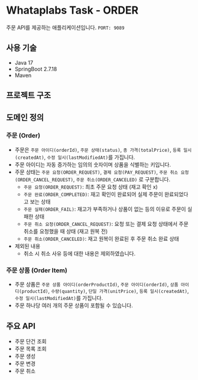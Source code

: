 # Whataplabs Task - ORDER
주문 API를 제공하는 애플리케이션입니다. ```PORT: 9089```

## 사용 기술
- Java 17
- SpringBoot 2.7.18
- Maven

## 프로젝트 구조

## 도메인 정의
### 주문 (Order)
- 주문은 ```주문 아이디(orderId)```, ```주문 상태(status)```, ```총 가격(totalPrice)```, ```등록 일시(createdAt)```, ```수정 일시(lastModifiedAt)```를 가집니다.
- 주문 아이디는 자동 증가하는 임의의 숫자이며 상품을 식별하는 키입니다.
- 주문 상태는 ```주문 요청(ORDER_REQUEST)```, ```결제 요청(PAY_REQUEST)```, ```주문 취소 요청(ORDER_CANCEL_REQUEST)```, ```주문 취소(ORDER_CANCELED)``` 로 구분합니다.
  + ```주문 요청(ORDER_REQUEST)```: 최초 주문 요청 상태 (재고 확인 x)
  + ```주문 완료(ORDER_COMPLETED)```: 재고 확인이 완료되어 실제 주문이 완료되었다고 보는 상태
  + ```주문 실패(ORDER_FAIL)```: 재고가 부족하거나 상품이 없는 등의 이유로 주문이 실패한 상태
  + ```주문 취소 요청(ORDER_CANCEL_REQUEST)```: 요청 또는 결제 요청 상태에서 주문 취소를 요청했을 때 상태 (재고 원복 전)
  + ```주문 취소(ORDER_CANCELED)```: 재고 원복이 완료된 후 주문 취소 완료 상태
- 제외된 내용
  + 취소 시 취소 사유 등에 대한 내용은 제외하였습니다.
### 주문 상품 (Order Item)
- 주문 상품은 ```주문 상품 아이디(orderProductId)```, ```주문 아이디(orderId)```, ```상품 아이디(productId)```, ```수량(quantity)```, ```단일 가격(unitPrice)```, ```등록 일시(createdAt)```, ```수정 일시(lastModifiedAt)```를 가집니다.
- 주문 하나당 여러 개의 주문 상품이 포함될 수 있습니다.

## 주요 API
- 주문 단건 조회
- 주문 목록 조회
- 주문 생성
- 주문 변경
- 주문 취소